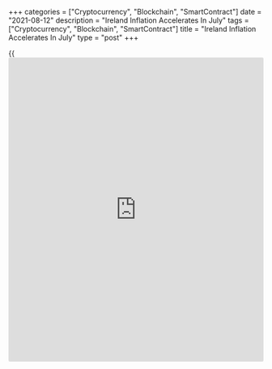 +++
categories = ["Cryptocurrency", "Blockchain", "SmartContract"]
date = "2021-08-12"
description = "Ireland Inflation Accelerates In July"
tags = ["Cryptocurrency", "Blockchain", "SmartContract"]
title = "Ireland Inflation Accelerates In July"
type = "post"
+++

{{<iframe id="large-banner" src="https://www.bounty.group/#slide=3.0" width="100%" height="600" scrolling="no" style="border: 0px solid rgb(216, 221, 230); border-radius: 3px;">}}

Ireland's consumer price inflation rose in July, data from the Central
Statistics Office showed on Thursday.

The consumer price index increased 2.2 percent year-on-year in July,
after a 1.6 percent rise in June.

Prices for housing, water, electricity, gas and other fuels grew 5.3
percent yearly in July and those of transport increased 7.9 percent.

Prices for restaurants and hotels, and alcoholic beverages and tobacco
gained by 3.1 percent and 1.3 percent, respectively.

On a month-on-month basis, consumer prices rose 0.4 percent in July,
following a 0.2 percent increase in the prior month.

The EU measure of inflation, the harmonized index of consumer prices, or
HICP, rose 2.2 percent annually in July, following a 1.6 percent
increase in the preceding month.

On a monthly basis, the HICP increased 0.4 percent in July, after a 0.1
percent rise in the previous month.

For comments and feedback [contact](https://www.playgroundfx.com/contact/): editorial@rtt[news](https://www.letsplayfx.com/blog/forex-news-website/).com

[Economic News][1]

 **What parts of the world are seeing the best (and worst) economic
performances lately? Click[here][2] to check out our [Econ Scorecard][2]
and find out! See up-to-the-moment [ranking](https://www.playgroundfx.com/blog/crypto-exchange-ranking/)s for the best and worst
performers in [GDP][3], [unemployment rate][4], [inflation][5] and much
more.**

   1. www.rtt[news](https://www.letsplayfx.com/blog/forex-news-website/).com/Content/EconomicNews.aspx
   2. www.rtt[news](https://www.letsplayfx.com/blog/forex-news-website/).com/economic-scorecard/world-rank/retail-sales/highest-performance.aspx
   3. www.rtt[news](https://www.letsplayfx.com/blog/forex-news-website/).com/economic-scorecard/world-rank/GDP/highest-performance.aspx
   4. www.rtt[news](https://www.letsplayfx.com/blog/forex-news-website/).com/economic-scorecard/world-rank/unemployment-rate/lowest-performance.aspx
   5. www.rtt[news](https://www.letsplayfx.com/blog/forex-news-website/).com/economic-scorecard/world-rank/CPI/highest-performance.aspx